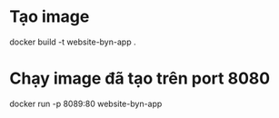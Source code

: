 ﻿# Tạo image
docker build -t website-byn-app .

# Chạy image đã tạo trên port 8080
docker run -p 8089:80 website-byn-app